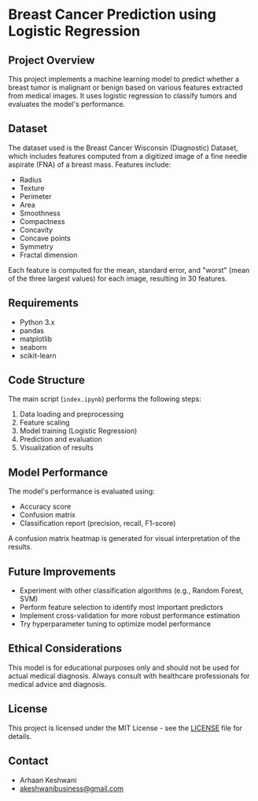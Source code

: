 # Breast Cancer Prediction using Logistic Regression

## Project Overview
This project implements a machine learning model to predict whether a breast tumor is malignant or benign based on various features extracted from medical images. It uses logistic regression to classify tumors and evaluates the model's performance.

## Dataset
The dataset used is the Breast Cancer Wisconsin (Diagnostic) Dataset, which includes features computed from a digitized image of a fine needle aspirate (FNA) of a breast mass. Features include:

- Radius
- Texture
- Perimeter
- Area
- Smoothness
- Compactness
- Concavity
- Concave points
- Symmetry
- Fractal dimension

Each feature is computed for the mean, standard error, and "worst" (mean of the three largest values) for each image, resulting in 30 features.

## Requirements
- Python 3.x
- pandas
- matplotlib
- seaborn
- scikit-learn

## Code Structure
The main script (`index.ipynb`) performs the following steps:

1. Data loading and preprocessing
2. Feature scaling
3. Model training (Logistic Regression)
4. Prediction and evaluation
5. Visualization of results

## Model Performance
The model's performance is evaluated using:
- Accuracy score
- Confusion matrix
- Classification report (precision, recall, F1-score)

A confusion matrix heatmap is generated for visual interpretation of the results.

## Future Improvements
- Experiment with other classification algorithms (e.g., Random Forest, SVM)
- Perform feature selection to identify most important predictors
- Implement cross-validation for more robust performance estimation
- Try hyperparameter tuning to optimize model performance

## Ethical Considerations
This model is for educational purposes only and should not be used for actual medical diagnosis. Always consult with healthcare professionals for medical advice and diagnosis.

## License
This project is licensed under the MIT License - see the [LICENSE](LICENSE) file for details.

## Contact
- Arhaan Keshwani
- akeshwanibusiness@gmail.com
